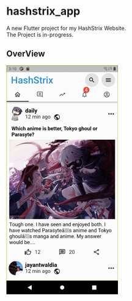 # hashstrix_app

A new Flutter project for my HashStrix Website.<br />
The Project is in-progress.

## OverView

<img src="Readme_Images/MergedUserBlogandAuthorModel.gif" height="600">


